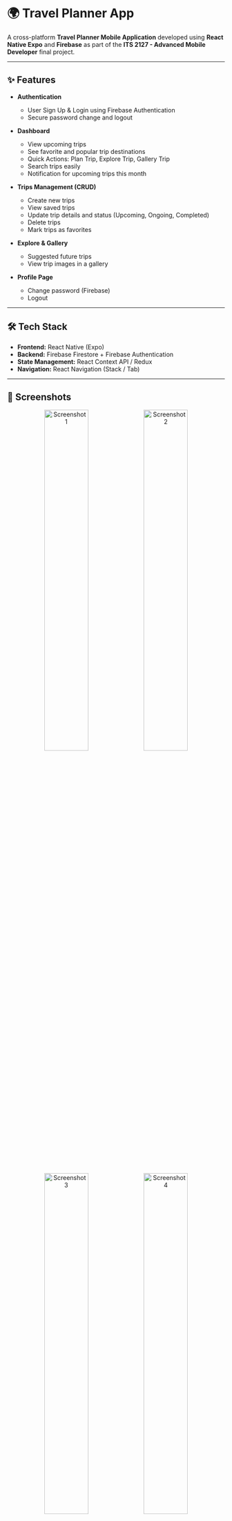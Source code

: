 
# 🌍 Travel Planner App

A cross-platform **Travel Planner Mobile Application** developed using **React Native Expo** and **Firebase** as part of the **ITS 2127 - Advanced Mobile Developer** final project.

---

## ✨ Features

- **Authentication**
  - User Sign Up & Login using Firebase Authentication
  - Secure password change and logout

- **Dashboard**
  - View upcoming trips
  - See favorite and popular trip destinations
  - Quick Actions: Plan Trip, Explore Trip, Gallery Trip
  - Search trips easily
  - Notification for upcoming trips this month

- **Trips Management (CRUD)**
  - Create new trips
  - View saved trips
  - Update trip details and status (Upcoming, Ongoing, Completed)
  - Delete trips
  - Mark trips as favorites

- **Explore & Gallery**
  - Suggested future trips
  - View trip images in a gallery

- **Profile Page**
  - Change password (Firebase)
  - Logout

---

## 🛠️ Tech Stack

- **Frontend:** React Native (Expo)
- **Backend:** Firebase Firestore + Firebase Authentication
- **State Management:** React Context API / Redux
- **Navigation:** React Navigation (Stack / Tab)

---

## 📱 Screenshots

<p align="center">
  <img src="https://github.com/user-attachments/assets/87cf9c3e-2a6a-4a8a-8c45-77ab529e0ae7" alt="Screenshot 1" width="45%" />
  <img src="https://github.com/user-attachments/assets/707cd2d1-7fc6-4231-939b-e9e8b65297ec" alt="Screenshot 2" width="45%" />
</p>

<p align="center">
  <img src="https://github.com/user-attachments/assets/18b388c9-21e6-4cc5-9271-ffa38921d366" alt="Screenshot 3" width="45%" />
  <img src="https://github.com/user-attachments/assets/f7de41d3-861a-4934-89bc-a225a9e11da4" alt="Screenshot 4" width="45%" />
</p>

<p align="center">
  <img src="https://github.com/user-attachments/assets/c3ad9d0f-8956-4905-9708-4747b292128a" alt="Screenshot 5" width="45%" />
  <img src="https://github.com/user-attachments/assets/dfdecbbd-f9a0-442a-98de-3bf42186d47d" alt="Screenshot 6" width="45%" />
</p>

<p align="center">
  <img src="https://github.com/user-attachments/assets/7e9af894-54dd-4569-a0be-b6c1745ec89b" alt="Screenshot 7" width="45%" />
  <img src="https://github.com/user-attachments/assets/5b6c6926-075c-4b63-a041-61b0f05d9589" alt="Screenshot 8" width="45%" />
</p>

<p align="center">
  <img src="https://github.com/user-attachments/assets/86ab93b7-5cd0-4165-8ebe-b72a22a653a2" alt="Screenshot 9" width="45%" />
  <img src="https://github.com/user-attachments/assets/59218156-7b4a-4a76-9fd0-486ad1bf9815" alt="Screenshot 10" width="45%" />
</p>



## 🚀 How to Run

1. Clone this repository  
   ```bash
   git clone https://github.com/thejan25004/Simple-Travel-Planner.git
   cd Simple-Travel-Planner
````

2. Install dependencies

   ```bash
   npm install
   ```

3. Run the project

   ```bash
   npx expo start
   ```

4. Open the Expo Go app on your Android/iOS device and scan the QR code.

---






---

## 📦 Build

* **Android APK:** [Download Here](https://expo.dev/artifacts/eas/kUneNuTbjvdYeRytNVGt6c.apk)
* **iOS Build (Expo):** Coming Soon

---

## 🎥 Demo Video

👉 [Watch on YouTube](https://www.youtube.com/@chamodthejan4692)

---

## 👨‍💻 Author

Developed by **Chamod Thejan De Silva**
Course: **ITS 2127 - Advanced Mobile Developer**
Final Project – Graduate Diploma in Software Engineering

---

